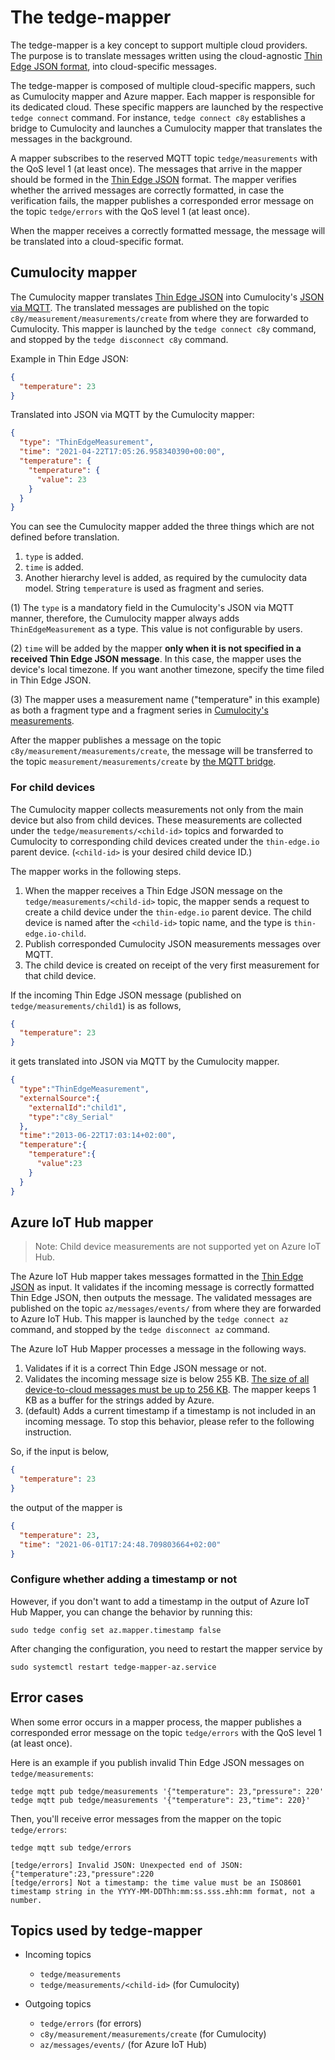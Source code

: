 # The tedge-mapper

The tedge-mapper is a key concept to support multiple cloud providers.
The purpose is to translate
messages written using the cloud-agnostic [Thin Edge JSON format](thin-edge-json.md),
into cloud-specific messages.

The tedge-mapper is composed of multiple cloud-specific mappers, such as Cumulocity mapper and Azure mapper.
Each mapper is responsible for its dedicated cloud.
These specific mappers are launched by the respective `tedge connect` command.
For instance, `tedge connect c8y` establishes a bridge to Cumulocity and launches a Cumulocity mapper
that translates the messages in the background.

A mapper subscribes to the reserved MQTT topic `tedge/measurements` with the QoS level 1 (at least once).
The messages that arrive in the mapper should be formed in the [Thin Edge JSON](thin-edge-json.md) format.
The mapper verifies whether the arrived messages are correctly formatted,
in case the verification fails, the mapper publishes a corresponded error message
on the topic `tedge/errors` with the QoS level 1 (at least once).

When the mapper receives a correctly formatted message, 
the message will be translated into a cloud-specific format.

## Cumulocity mapper

The Cumulocity mapper translates [Thin Edge JSON](thin-edge-json.md) into Cumulocity's [JSON via MQTT](https://cumulocity.com/guides/device-sdk/mqtt/#json).
The translated messages are published on the topic `c8y/measurement/measurements/create` from where they are forwarded to Cumulocity.
This mapper is launched by the `tedge connect c8y` command, and stopped by the `tedge disconnect c8y` command.

Example in Thin Edge JSON:

```json
{
  "temperature": 23
}
```

Translated into JSON via MQTT by the Cumulocity mapper:

```json
{
  "type": "ThinEdgeMeasurement",
  "time": "2021-04-22T17:05:26.958340390+00:00",
  "temperature": {
    "temperature": {
      "value": 23
    }
  }
}
```

You can see the Cumulocity mapper added the three things which are not defined before translation.
1. `type` is added.
2. `time` is added.
3. Another hierarchy level is added, as required by the cumulocity data model.
String `temperature` is used as fragment and series.

(1) The `type` is a mandatory field in the Cumulocity's JSON via MQTT manner,
therefore, the Cumulocity mapper always adds `ThinEdgeMeasurement` as a type.
This value is not configurable by users.

(2) `time` will be added by the mapper **only when it is not specified in a received Thin Edge JSON message**.
In this case, the mapper uses the device's local timezone. If you want another timezone, specify the time filed in Thin Edge JSON.

(3) The mapper uses a measurement name ("temperature" in this example)
as both a fragment type and a fragment series in [Cumulocity's measurements](https://cumulocity.com/guides/reference/measurements/#examples).

After the mapper publishes a message on the topic `c8y/measurement/measurements/create`,
the message will be transferred to the topic `measurement/measurements/create` by [the MQTT bridge](../references/bridged-topics.md).

### For child devices

The Cumulocity mapper collects measurements not only from the main device but also from child devices.
These measurements are collected under the `tedge/measurements/<child-id>` topics and forwarded to Cumulocity to corresponding child devices created under the `thin-edge.io` parent device.
(`<child-id>` is your desired child device ID.)

The mapper works in the following steps.

1. When the mapper receives a Thin Edge JSON message on the `tedge/measurements/<child-id>` topic,
   the mapper sends a request to create a child device under the `thin-edge.io` parent device.
   The child device is named after the `<child-id>` topic name, and the type is `thin-edge.io-child`.
2. Publish corresponded Cumulocity JSON measurements messages over MQTT.
3. The child device is created on receipt of the very first measurement for that child device.


If the incoming Thin Edge JSON message (published on `tedge/measurements/child1`) is as follows,

```json
{
  "temperature": 23
}
```

it gets translated into JSON via MQTT by the Cumulocity mapper.

```json
{
  "type":"ThinEdgeMeasurement",
  "externalSource":{
    "externalId":"child1",
    "type":"c8y_Serial"
  },
  "time":"2013-06-22T17:03:14+02:00",
  "temperature":{
    "temperature":{
      "value":23
    }
  }
}
```

## Azure IoT Hub mapper

> Note: Child device measurements are not supported yet on Azure IoT Hub.

The Azure IoT Hub mapper takes messages formatted in the [Thin Edge JSON](thin-edge-json.md) as input.
It validates if the incoming message is correctly formatted Thin Edge JSON, then outputs the message.
The validated messages are published on the topic `az/messages/events/` from where they are forwarded to Azure IoT Hub.
This mapper is launched by the `tedge connect az` command, and stopped by the `tedge disconnect az` command.

The Azure IoT Hub Mapper processes a message in the following ways.

1. Validates if it is a correct Thin Edge JSON message or not.
2. Validates the incoming message size is below 255 KB.
[The size of all device-to-cloud messages must be up to 256 KB](https://docs.microsoft.com/en-us/azure/iot-hub/iot-hub-devguide-d2c-guidance).
The mapper keeps 1 KB as a buffer for the strings added by Azure.
3. (default) Adds a current timestamp if a timestamp is not included in an incoming message. To stop this behavior, please refer to the following instruction.

So, if the input is below,

```json
{
  "temperature": 23
}
```

the output of the mapper is

```json
{
  "temperature": 23,
  "time": "2021-06-01T17:24:48.709803664+02:00"
}
```

### Configure whether adding a timestamp or not

However, if you don't want to add a timestamp in the output of Azure IoT Hub Mapper, you can change the behavior by running this:

```shell
sudo tedge config set az.mapper.timestamp false 
```

After changing the configuration, you need to restart the mapper service by

```shell
sudo systemctl restart tedge-mapper-az.service
```

## Error cases

When some error occurs in a mapper process, the mapper publishes a corresponded error message
on the topic `tedge/errors` with the QoS level 1 (at least once).

Here is an example if you publish invalid Thin Edge JSON messages on `tedge/measurements`:

```shell
tedge mqtt pub tedge/measurements '{"temperature": 23,"pressure": 220'
tedge mqtt pub tedge/measurements '{"temperature": 23,"time": 220}'
```

Then, you'll receive error messages from the mapper on the topic `tedge/errors`:

```shell
tedge mqtt sub tedge/errors
```

```
[tedge/errors] Invalid JSON: Unexpected end of JSON: {"temperature":23,"pressure":220
[tedge/errors] Not a timestamp: the time value must be an ISO8601 timestamp string in the YYYY-MM-DDThh:mm:ss.sss.±hh:mm format, not a number.
```

## Topics used by tedge-mapper

- Incoming topics
  - `tedge/measurements`
  - `tedge/measurements/<child-id>` (for Cumulocity)

- Outgoing topics
  - `tedge/errors` (for errors)
  - `c8y/measurement/measurements/create` (for Cumulocity)
  - `az/messages/events/` (for Azure IoT Hub)
